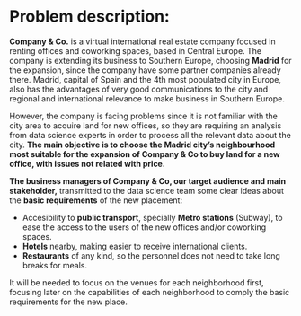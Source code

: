 # Problem description:

**Company & Co.** is a virtual international real estate company focused in renting offices and coworking spaces, based in Central Europe. The company is extending its business to Southern Europe, choosing **Madrid** for the expansion, since the company have some partner companies already there. Madrid, capital of Spain and the 4th most populated city in Europe, also has the advantages of very good communications to the city and regional and international relevance to make business in Southern Europe.

However, the company is facing problems since it is not familiar with the city area to acquire land for new offices, so they are requiring an analysis from data science experts in order to process all the relevant data about the city. **The main objective is to choose the Madrid city’s neighbourhood most suitable for the expansion of Company & Co to buy land for a new office, with issues not related with price.**

**The business managers of Company & Co, our target audience and main stakeholder,** transmitted to the data science team some clear ideas about the **basic requirements** of the new placement:

* Accesibility to **public transport**, specially **Metro stations** (Subway), to ease the access to the users of the new offices and/or coworking spaces.
* **Hotels** nearby, making easier to receive international clients.
* **Restaurants** of any kind, so the personnel does not need to take long breaks for meals.

It will be needed to focus on the venues for each neighborhood first, focusing later on the capabilities of each neighborhood to comply the basic requirements for the new place.
